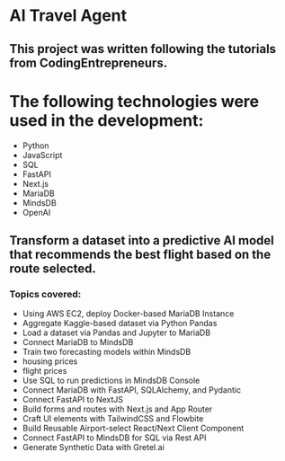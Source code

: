 # AI Travel Agent

## This project was written following the tutorials from CodingEntrepreneurs.

# The following technologies were used in the development:

- Python
- JavaScript
- SQL
- FastAPI
- Next.js
- MariaDB
- MindsDB
- OpenAI

## Transform a dataset into a predictive AI model that recommends the best flight based on the route selected.

### Topics covered:

- Using AWS EC2, deploy Docker-based MariaDB Instance
- Aggregate Kaggle-based dataset via Python Pandas
- Load a dataset via Pandas and Jupyter to MariaDB
- Connect MariaDB to MindsDB
- Train two forecasting models within MindsDB
- housing prices
- flight prices
- Use SQL to run predictions in MindsDB Console
- Connect MariaDB with FastAPI, SQLAlchemy, and Pydantic
- Connect FastAPI to NextJS
- Build forms and routes with Next.js and App Router
- Craft UI elements with TailwindCSS and Flowbite
- Build Reusable Airport-select React/Next Client Component
- Connect FastAPI to MindsDB for SQL via Rest API
- Generate Synthetic Data with Gretel.ai
